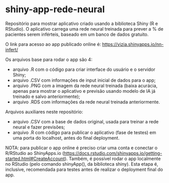 # shiny-app-rede-neural
Repositório para mostrar aplicativo criado usando a biblioteca Shiny (R e RStudio). O aplicativo carrega uma rede neural treinada para prever a % de pacientes serem inférteis, baseado em um banco de dados gratuito.

O link para acesso ao app publicado online é: https://vizia.shinyapps.io/nn-infert/

Os arquivos base para rodar o app são 4:
  - arquivo .R com o código para criar interface do usuário e o servidor Shiny;
  - arquivo .CSV com informações de input inicial de dados para o app;
  - arquivo .PNG com a imagem da rede neural treinada (baixa acurácia, apenas para mostrar o aplicativo e previsão usando modelo de IA já treinado e salvo anteriormente);
  - arquivo .RDS com informações da rede neural treinada anteriormente.

Arquivos auxiliares neste repositório:
  - arquivo .CSV com a base de dados original, usada para treinar a rede neural e fazer previsões;
  - arquivo .R com código para publicar o aplicativo (fase de testes) em uma porta do localhost, antes do final deployment.

NOTA: para publicar o app online é preciso criar uma conta e conectar o R/RStudio ao ShinyApps.io (https://docs.rstudio.com/shinyapps.io/getting-started.html#CreateAccount). Também, é possível rodar o app localmente no RStudio (pelo comando shinyApp(), da biblioteca shiny). Esta etapa é, inclusive, recomendada para testes antes de realizar o deployment final do app.

